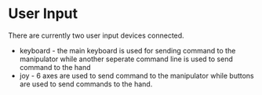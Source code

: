 User Input
====================================

There are currently two user input devices connected.
* keyboard - the main keyboard is used for sending command to the manipulator while another seperate command line is used to send command to the hand
* joy - 6 axes are used to send command to the manipulator while buttons are used to send commands to the hand.